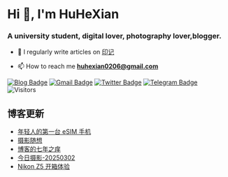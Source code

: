 <h1 align="left">Hi 👋, I'm HuHeXian</h1>
<h3 align="left">A university student, digital lover, photography lover,blogger.</h3>

- 📝 I regularly write articles on [印记](https://yinji.org)

- 📫 How to reach me **huhexian0206@gmail.com**

<div align="left">

[![Blog Badge](https://img.shields.io/badge/Blog-yinji.org-blue?style=flat&logo=wordpress&labelColor=555&logoColor=white)](https://yinji.org/)
[![Gmail Badge](https://img.shields.io/badge/Gmail-huhexian0206@gmail.com-blue?style=flat&labelColor=555&logo=gmail&link=mailto:huhexian0206@gmail.com&logoColor=fff)](mailto:huhexian0206@gmail.com)
[![Twitter Badge](https://img.shields.io/badge/Twitter-@huhexian-blue?style=flat&labelColor=555&logo=twitter&logoColor=fff)](https://twitter.com/huhexian)
[![Telegram Badge](https://img.shields.io/badge/t.me-@huhexian-blue?style=flat&labelColor=555&logo=telegram&logoColor=fff)](https://t.me/huhexian)
![Visitors](https://visitor-badge.laobi.icu/badge?page_id=huhexian.huhexian) 
</div> 

## 博客更新
<!-- BLOG-POST-LIST:START -->
- [年轻人的第一台 eSIM 手机](https://yinji.org/5445.html)
- [摄影随想](https://yinji.org/5442.html)
- [博客的七年之痒](https://yinji.org/5421.html)
- [今日摄影-20250302](https://yinji.org/5417.html)
- [Nikon Z5 开箱体验](https://yinji.org/5414.html)
<!-- BLOG-POST-LIST:END -->
